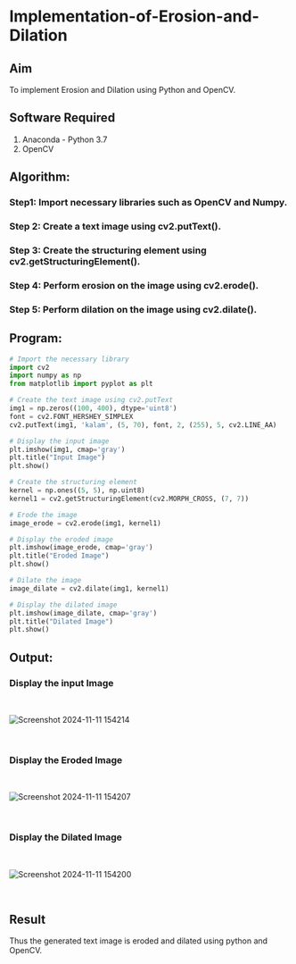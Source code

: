 # Implementation-of-Erosion-and-Dilation
## Aim
To implement Erosion and Dilation using Python and OpenCV.
## Software Required
1. Anaconda - Python 3.7
2. OpenCV
## Algorithm:
### Step1: Import necessary libraries such as OpenCV and Numpy.
### Step 2: Create a text image using cv2.putText().
### Step 3: Create the structuring element using cv2.getStructuringElement().
### Step 4: Perform erosion on the image using cv2.erode().
### Step 5: Perform dilation on the image using cv2.dilate().
## Program:

``` Python
# Import the necessary library
import cv2
import numpy as np
from matplotlib import pyplot as plt

# Create the text image using cv2.putText
img1 = np.zeros((100, 400), dtype='uint8')  
font = cv2.FONT_HERSHEY_SIMPLEX
cv2.putText(img1, 'kalam', (5, 70), font, 2, (255), 5, cv2.LINE_AA)

# Display the input image
plt.imshow(img1, cmap='gray')
plt.title("Input Image")
plt.show()

# Create the structuring element
kernel = np.ones((5, 5), np.uint8) 
kernel1 = cv2.getStructuringElement(cv2.MORPH_CROSS, (7, 7))  

# Erode the image
image_erode = cv2.erode(img1, kernel1)

# Display the eroded image
plt.imshow(image_erode, cmap='gray')
plt.title("Eroded Image")
plt.show()

# Dilate the image
image_dilate = cv2.dilate(img1, kernel1)

# Display the dilated image
plt.imshow(image_dilate, cmap='gray')
plt.title("Dilated Image")
plt.show()

```
## Output:

### Display the input Image
<br>

![Screenshot 2024-11-11 154214](https://github.com/user-attachments/assets/1f87e7e9-9976-4034-b7a0-8bc3eb38ca79)

<br>

### Display the Eroded Image
<br>

![Screenshot 2024-11-11 154207](https://github.com/user-attachments/assets/bd4222c5-b897-405b-8c76-8c2edfc863db)


<br>

### Display the Dilated Image
<br>

![Screenshot 2024-11-11 154200](https://github.com/user-attachments/assets/c8e00c79-7609-4f5e-bbaa-fcd8348edd45)


<br>

## Result
Thus the generated text image is eroded and dilated using python and OpenCV.
